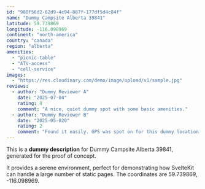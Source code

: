 ```yaml
---
id: "980f56d2-62d9-4c94-887f-177df5d4c84f"
name: "Dummy Campsite Alberta 39841"
latitude: 59.739869
longitude: -116.098969
continent: "north-america"
country: "canada"
region: "alberta"
amenities:
  - "picnic-table"
  - "ATV-access"
  - "cell-service"
images:
  - "https://res.cloudinary.com/demo/image/upload/v1/sample.jpg"
reviews:
  - author: "Dummy Reviewer A"
    date: "2025-07-04"
    rating: 4
    comment: "A nice, quiet dummy spot with some basic amenities."
  - author: "Dummy Reviewer B"
    date: "2025-05-020"
    rating: 2
    comment: "Found it easily. GPS was spot on for this dummy location."
---
```


This is a **dummy description** for Dummy Campsite Alberta 39841, generated for the proof of concept.

It provides a serene environment, perfect for demonstrating how SvelteKit can handle a large number of static pages. The coordinates are 59.739869, -116.098969.

